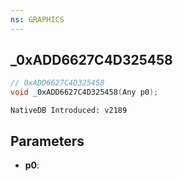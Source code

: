 ```yaml
---
ns: GRAPHICS
---
```

## _0xADD6627C4D325458

```c
// 0xADD6627C4D325458
void _0xADD6627C4D325458(Any p0);
```

```
NativeDB Introduced: v2189
```

## Parameters
* **p0**:
